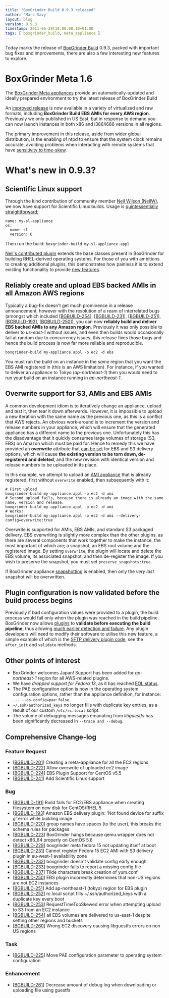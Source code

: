 ```yaml
---
title: "BoxGrinder Build 0.9.3 released"
author: 'Marc Savy'
layout: blog
version: 0.9.3
timestamp: 2011-06-28t18:00:00.10+01:00
tags: [ boxgrinder_build, meta_appliance ]
---
```


Today marks the release of [BoxGrinder Build](/build/) 0.9.3, packed with important bug fixes and improvements, there are also a few interesting new features to explore.

# BoxGrinder Meta 1.6

The [BoxGrinder Meta appliances](/download/boxgrinder-build-meta-appliance/) provide an automatically-updated and ideally prepared environment to try the latest release of BoxGrinder Build

An [improved release](/download/boxgrinder-build-meta-appliance/) is now available in a variety of virtualized and raw formats, including **BoxGrinder Build EBS AMIs for every AWS region**.  Previously we only published in US East, but in response to demand you can now launch instances in both x86 and i386/i686 versions in all regions. 

The primary improvement in this release, aside from wider global distribution, is the enabling of ntpd to ensure that the system clock remains accurate, avoiding problems when interacting with remote systems that have [sensitivity to time-skew](https://issues.jboss.org/browse/BGBUILD-253). 

# What's new in 0.9.3?

## Scientific Linux support
Through the kind contribution of community member [Neil Wilson (NeilW)](https://github.com/NeilW/), we now have support for Scientific Linux builds. Usage is [quintessentially straightforward](/tutorials/boxgrinder-build-quick-start/build-your-first-appliance/);

    name: my-sl-appliance
    os:
      name: sl
      version: 6

Then run the build: `boxgrinder-build my-sl-appliance.appl`

[Neil's contributed plugin](https://github.com/boxgrinder/boxgrinder-build/blob/b3638120839fb1ccaf319bad6044cef291577f31/lib/boxgrinder-build/plugins/os/sl/sl-plugin.rb) extends the base classes present in BoxGrinder for building RHEL-derived operating systems. For those of you with ambitions to creating additional plugins, this demonstrates how painless it is to extend existing functionality to provide [new features](/tutorials/how-to-write-a-plugin-for-boxgrinder-build/).

## Reliably create and upload EBS backed AMIs in all Amazon AWS regions
Typically a bug-fix doesn't get much prominence in a release announcement, however with the resolution of a ream of interrelated bugs (amongst which included [[BGBUILD-254][]], [[BGBUILD-231][]], [[BGBUILD-251][]], [[BGBUILD-193][]], [[BGBUILD-250][]]), you can now **reliably build and deliver EBS backed AMIs to any Amazon region**. Previously it was only possible to deliver to _us-east-1_ without issues, and even then builds would occasionally fail at random due to concurrency issues, this release fixes those bugs and hence the build process is now far more reliable and reproducible.

    boxgrinder-build my-appliance.appl -p ec2 -d ebs

You must run the build on an instance in the _same_ region that you want the EBS AMI registered in (this is an AWS limitation).  For instance, if you wanted to deliver an appliance to Tokyo (_ap-northeast-1_) then you would need to run your build on an instance running in _ap-northeast-1_.

## Overwrite support for S3, AMIs and EBS AMIs
A common development idiom is to iteratively change an appliance, upload and test it, then tear it down afterwards. However, it is impossible to upload a new iteration with the same name as the previous one, as this is a conflict that AWS rejects.  An obvious work-around is to increment the version and release numbers in your appliance, which will ensure that the generated appliance has a different name to the previous one.  Unfortunately this has the disadvantage that it quickly consumes large volumes of storage (S3, EBS) on Amazon which must be paid for.  Hence to remedy this we have provided an **overwrite** attribute that [can be set](/tutorials/boxgrinder-build-plugins/#Plugin_configuration) for EBS and S3 delivery options, which will cause **the existing version to be torn down, de-registered and deleted**, and the new revision with identical version and release numbers to be uploaded in its place.

In this example, we attempt to upload an [AMI appliance](/tutorials/boxgrinder-build-plugins/#S3_Delivery_Plugin) that is already registered, first without `overwrite` enabled, then subsequently with it:
 
    # First upload
    boxgrinder-build my-appliance.appl -p ec2 -d ami
    # Second upload fails, because there is already an image with the same name, version and release.
    boxgrinder-build my-appliance.appl -p ec2 -d ami
    # Works!
    boxgrinder-build my-appliance.appl -p ec2 -d ami --delivery-config=overwrite:true

Overwrite is supported for AMIs, EBS AMIs, and standard S3 packaged delivery.  EBS overwriting is slightly more complex than the other plugins, as there are several components that work together to make the instance, the most important of which are; a snapshot, an EBS root volume and the registered image.  By setting `overwrite`, the plugin will locate and delete the EBS volume, its associated snapshot, and then de-register the image. If you wish to preserve the snapshot, you must set `preserve_snapshots:true`.

If BoxGrinder appliance [snapshotting](/blog/2011/02/09/boxgrinder-build-0-8-0-released-finally/#Snapshot_support_for_EC2_appliances) is enabled, then only the _very last_ snapshot will be overwritten.

## Plugin configuration is now validated before the build process begins
Previously if bad configuration values were provided to a plugin, the build process would fail only when the plugin was reached in the build pipeline.  BoxGrinder now allows [plugins](/tutorials/boxgrinder-build-plugins/) to **validate before executing the build pipeline**, thus allowing [much earlier detection and failure](/tutorials/how-to-write-a-plugin-for-boxgrinder-build/).  Any plugin developers will need to modify their software to utilise this new feature, a simple example of which is the [SFTP delivery plugin code](https://github.com/boxgrinder/boxgrinder-build/blob/fb5831fa994a096ed5014a766eb9ca2bba133082/lib/boxgrinder-build/plugins/delivery/local/local-plugin.rb), see the `after_init` and `validate` methods.

## Other points of interest
  - BoxGrinder welcomes Japan! Support has been added for _ap-northeast-1_ region for all AWS-related plugins.
  - We have *dropped support for Fedora 13*, as it has reached [EOL status](http://lists.fedoraproject.org/pipermail/announce/2011-June/002979.html).
  - The PAE configuration option is now in the operating system configuration options, rather than the appliance definition, for instance: `... --os-config=pae:false`.
  - `~/.ssh/authorized_keys` no longer fills with duplicate key entries, as a result of our custom `/etc/rc.local` script.
  - The volume of debugging messages emanating from _libguestfs_ has been significantly decreased in `--trace and --debug`.
  
## Comprehensive Change-log  

### Feature Request
 - [[BGBUILD-201][]] Creating a meta-appliance for all the EC2 regions
 - [[BGBUILD-222][]] Allow overwrite of uploaded ec2 image
 - [[BGBUILD-224][]] EBS Plugin Support for CentOS v5.5
 - [[BGBUILD-241][]] Add Scientific Linux support

### Bug

- [[BGBUILD-191][]] Build fails for EC2/EBS appliance when creating filesystem on new disk for CentOS/RHEL 5
- [[BGBUILD-193][]] Amazon EBS delivery plugin: 'Not found device for suffix g' error while building image
- [[BGBUILD-220][]] group names have spaces (to the user), this breaks the schema rules for packages
- [[BGBUILD-223][]] BoxGrinder hangs because qemu.wrapper does not detect x86_64 properly on CentOS 5.6
- [[BGBUILD-229][]] boxgrinder meta fedora 15 not updating itself at boot
- [[BGBUILD-231][]] Cannot register Fedora 15 EC2 AMI with S3 delivery plugin in eu-west-1 availability zone
- [[BGBUILD-232][]] boxgrinder doesn't validate config early enough
- [[BGBUILD-233][]] boxgrinder fails to report a missing config file
- [[BGBUILD-237][]] Tilde characters break creation of yum.conf
- [[BGBUILD-250][]] EBS plugin incorrectly determines that non-US regions are not EC2 instances
- [[BGBUILD-251][]] Add ap-northeast-1 (tokyo) region for EBS plugin
- [[BGBUILD-252][]] rc.local script fills ~/.ssh/authorized_keys with a duplicate key every boot
- [[BGBUILD-253][]] RequestTimeTooSkewed error when attempting upload to S3 from an EC2 instance
- [[BGBUILD-254][]] all EBS volumes are delivered to us-east-1 despite setting other regions and buckets
- [[BGBUILD-260][]] Wrong EC2 discovery causing libguestfs errors on non US regions

### Task

- [[BGBUILD-225][]] Move PAE configuration parameter to operating system configuration

### Enhancement

- [[BGBUILD-261][]] Decrease amount of debug log when downloading or uploading file using guestfs

  [BGBUILD-201]: http://issues.jboss.org/browse/BGBUILD-201
  [BGBUILD-222]: http://issues.jboss.org/browse/BGBUILD-222
  [BGBUILD-224]: http://issues.jboss.org/browse/BGBUILD-224
  [BGBUILD-241]: http://issues.jboss.org/browse/BGBUILD-241
  [BGBUILD-191]: http://issues.jboss.org/browse/BGBUILD-191
  [BGBUILD-193]: http://issues.jboss.org/browse/BGBUILD-193
  [BGBUILD-220]: http://issues.jboss.org/browse/BGBUILD-220
  [BGBUILD-223]: http://issues.jboss.org/browse/BGBUILD-223
  [BGBUILD-229]: http://issues.jboss.org/browse/BGBUILD-229
  [BGBUILD-231]: http://issues.jboss.org/browse/BGBUILD-231
  [BGBUILD-232]: http://issues.jboss.org/browse/BGBUILD-232
  [BGBUILD-233]: http://issues.jboss.org/browse/BGBUILD-233
  [BGBUILD-237]: http://issues.jboss.org/browse/BGBUILD-237
  [BGBUILD-250]: http://issues.jboss.org/browse/BGBUILD-250
  [BGBUILD-251]: http://issues.jboss.org/browse/BGBUILD-251
  [BGBUILD-252]: http://issues.jboss.org/browse/BGBUILD-252
  [BGBUILD-253]: http://issues.jboss.org/browse/BGBUILD-253
  [BGBUILD-254]: http://issues.jboss.org/browse/BGBUILD-254
  [BGBUILD-260]: http://issues.jboss.org/browse/BGBUILD-260
  [BGBUILD-225]: http://issues.jboss.org/browse/BGBUILD-225
  [BGBUILD-261]: http://issues.jboss.org/browse/BGBUILD-261

